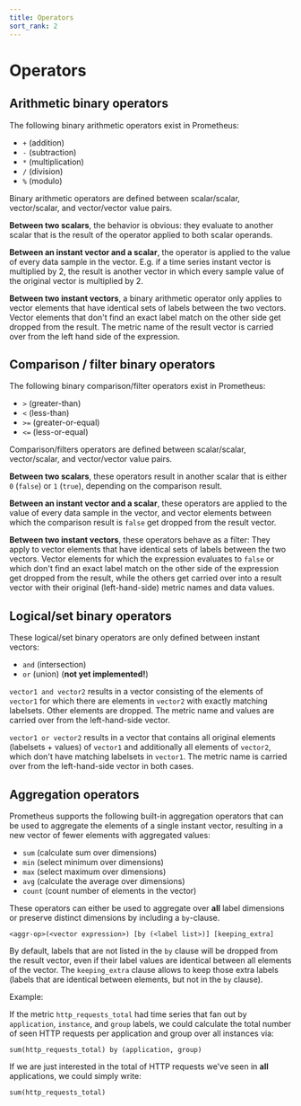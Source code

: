 ```yaml
---
title: Operators
sort_rank: 2
---
```


# Operators

## Arithmetic binary operators
The following binary arithmetic operators exist in Prometheus:

* `+` (addition)
* `-` (subtraction)
* `*` (multiplication)
* `/` (division)
* `%` (modulo)

Binary arithmetic operators are defined between scalar/scalar, vector/scalar,
and vector/vector value pairs.

**Between two scalars**, the behavior is obvious: they evaluate to another
scalar that is the result of the operator applied to both scalar operands.

**Between an instant vector and a scalar**, the operator is applied to the
value of every data sample in the vector. E.g. if a time series instant vector
is multiplied by 2, the result is another vector in which every sample value of
the original vector is multiplied by 2.

**Between two instant vectors**, a binary arithmetic operator only applies to
vector elements that have identical sets of labels between the two vectors.
Vector elements that don't find an exact label match on the other side get
dropped from the result. The metric name of the result vector is carried over
from the left hand side of the expression.

## Comparison / filter binary operators

The following binary comparison/filter operators exist in Prometheus:

* `>` (greater-than)
* `<` (less-than)
* `>=` (greater-or-equal)
* `<=` (less-or-equal)

Comparison/filters operators are defined between scalar/scalar, vector/scalar,
and vector/vector value pairs.

**Between two scalars**, these operators result in another scalar that is
either `0` (`false`) or `1` (`true`), depending on the comparison result.

**Between an instant vector and a scalar**, these operators are applied to the
value of every data sample in the vector, and vector elements between which the
comparison result is `false` get dropped from the result vector.

**Between two instant vectors**, these operators behave as a filter: They apply
to vector elements that have identical sets of labels between the two vectors.
Vector elements for which the expression evaluates to `false` or which don't
find an exact label match on the other side of the expression get dropped from
the result, while the others get carried over into a result vector with their
original (left-hand-side) metric names and data values.

## Logical/set binary operators

These logical/set binary operators are only defined between instant vectors:

* `and` (intersection)
* `or` (union) (**not yet implemented!**)

`vector1 and vector2` results in a vector consisting of the elements of
`vector1` for which there are elements in `vector2` with exactly matching
labelsets. Other elements are dropped. The metric name and values are carried
over from the left-hand-side vector.

`vector1 or vector2` results in a vector that contains all original elements
(labelsets + values) of `vector1` and additionally all elements of `vector2`,
which don't have matching labelsets in `vector1`. The metric name is carried
over from the left-hand-side vector in both cases.

## Aggregation operators

Prometheus supports the following built-in aggregation operators that can be
used to aggregate the elements of a single instant vector, resulting in a new
vector of fewer elements with aggregated values:

* `sum` (calculate sum over dimensions)
* `min` (select minimum over dimensions)
* `max` (select maximum over dimensions)
* `avg` (calculate the average over dimensions)
* `count` (count number of elements in the vector)

These operators can either be used to aggregate over **all** label dimensions
or preserve distinct dimensions by including a `by`-clause.

    <aggr-op>(<vector expression>) [by (<label list>)] [keeping_extra]

By default, labels that are not listed in the `by` clause will be dropped from
the result vector, even if their label values are identical between all
elements of the vector. The `keeping_extra` clause allows to keep those extra
labels (labels that are identical between elements, but not in the `by`
clause).

Example:

If the metric `http_requests_total` had time series that fan out by
`application`, `instance`, and `group` labels, we could calculate the total
number of seen HTTP requests per application and group over all instances via:

    sum(http_requests_total) by (application, group)

If we are just interested in the total of HTTP requests we've seen in **all**
applications, we could simply write:

    sum(http_requests_total)
